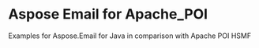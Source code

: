 # Aspose Email for Apache_POI
Examples for Aspose.Email for Java in comparison with Apache POI HSMF
